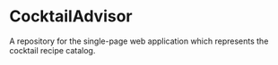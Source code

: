 # CocktailAdvisor
A repository for the single-page web application which represents the cocktail recipe catalog.
